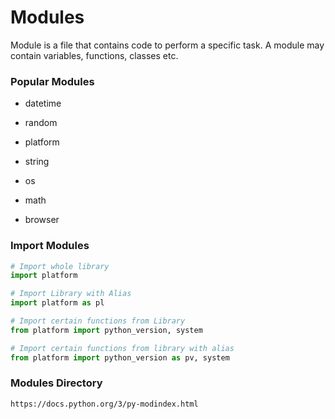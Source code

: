 # Modules

Module is a file that contains code to perform a specific task. A module may contain variables, functions, classes etc. 

### Popular Modules

- datetime

- random

- platform

- string

- os

- math

- browser

### Import Modules

```python
# Import whole library
import platform 

# Import Library with Alias
import platform as pl

# Import certain functions from Library
from platform import python_version, system

# Import certain functions from library with alias
from platform import python_version as pv, system
```

### Modules Directory

```bash
https://docs.python.org/3/py-modindex.html
```
